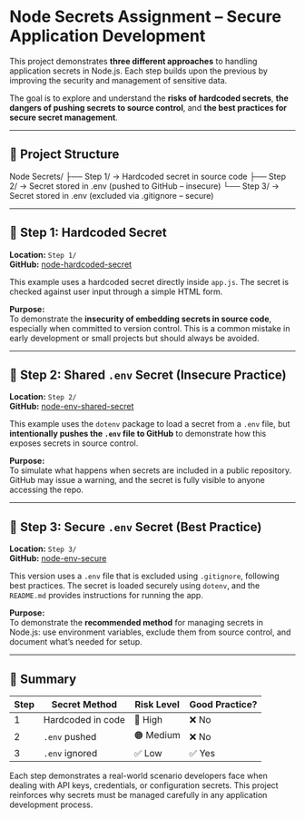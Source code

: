 # Node Secrets Assignment – Secure Application Development

This project demonstrates **three different approaches** to handling application secrets in Node.js. Each step builds upon the previous by improving the security and management of sensitive data.

The goal is to explore and understand the **risks of hardcoded secrets**, **the dangers of pushing secrets to source control**, and **the best practices for secure secret management**.

---

## 📁 Project Structure

Node Secrets/
├── Step 1/ → Hardcoded secret in source code
├── Step 2/ → Secret stored in .env (pushed to GitHub – insecure)
└── Step 3/ → Secret stored in .env (excluded via .gitignore – secure)

---

## 🔹 Step 1: Hardcoded Secret

**Location:** `Step 1/`  
**GitHub:** [node-hardcoded-secret](https://github.com/FarmerSamuel-FS/node-hardcoded-secret)

This example uses a hardcoded secret directly inside `app.js`. The secret is checked against user input through a simple HTML form.

**Purpose:**  
To demonstrate the **insecurity of embedding secrets in source code**, especially when committed to version control. This is a common mistake in early development or small projects but should always be avoided.

---

## 🔹 Step 2: Shared `.env` Secret (Insecure Practice)

**Location:** `Step 2/`  
**GitHub:** [node-env-shared-secret](https://github.com/FarmerSamuel-FS/node-env-shared-secret)

This example uses the `dotenv` package to load a secret from a `.env` file, but **intentionally pushes the `.env` file to GitHub** to demonstrate how this exposes secrets in source control.

**Purpose:**  
To simulate what happens when secrets are included in a public repository. GitHub may issue a warning, and the secret is fully visible to anyone accessing the repo.

---

## 🔹 Step 3: Secure `.env` Secret (Best Practice)

**Location:** `Step 3/`  
**GitHub:** [node-env-secure](https://github.com/FarmerSamuel-FS/node-env-secure)

This version uses a `.env` file that is excluded using `.gitignore`, following best practices. The secret is loaded securely using `dotenv`, and the `README.md` provides instructions for running the app.

**Purpose:**  
To demonstrate the **recommended method** for managing secrets in Node.js: use environment variables, exclude them from source control, and document what’s needed for setup.

---

## 🧠 Summary

| Step | Secret Method     | Risk Level | Good Practice? |
| ---- | ----------------- | ---------- | -------------- |
| 1    | Hardcoded in code | 🔴 High    | ❌ No          |
| 2    | `.env` pushed     | 🟠 Medium  | ❌ No          |
| 3    | `.env` ignored    | ✅ Low     | ✅ Yes         |

Each step demonstrates a real-world scenario developers face when dealing with API keys, credentials, or configuration secrets. This project reinforces why secrets must be managed carefully in any application development process.
